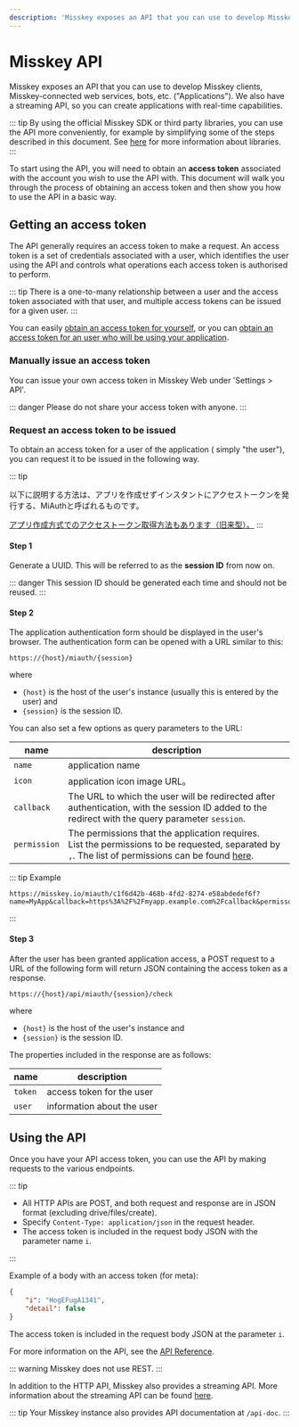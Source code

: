 ```yaml
---
description: 'Misskey exposes an API that you can use to develop Misskey clients, Misskey-connected web services, bots, etc. ("Applications").'
---
```


# Misskey API
Misskey exposes an API that you can use to develop Misskey clients, Misskey-connected web services, bots, etc. ("Applications").
We also have a streaming API, so you can create applications with real-time capabilities.

::: tip
By using the official Misskey SDK or third party libraries, you can use the API more conveniently, for example by simplifying some of the steps described in this document.
See [here](TODO) for more information about libraries.
:::

To start using the API, you will need to obtain an **access token** associated with the account you wish to use the API with.
This document will walk you through the process of obtaining an access token and then show you how to use the API in a basic way.

## Getting an access token
The API generally requires an access token to make a request.
An access token is a set of credentials associated with a user, which identifies the user using the API and controls what operations each access token is authorised to perform.

::: tip
There is a one-to-many relationship between a user and the access token associated with that user, and multiple access tokens can be issued for a given user.
:::

You can easily [obtain an access token for yourself](#Manually-issue-an-access-token), or you can [obtain an access token for an user who will be using your application](#Request-an-access-token-to-be-issued).

### Manually issue an access token
You can issue your own access token in Misskey Web under 'Settings > API'.

::: danger
Please do not share your access token with anyone.
:::

### Request an access token to be issued
To obtain an access token for a user of the application ( simply "the user"), you can request it to be issued in the following way.

::: tip

以下に説明する方法は、アプリを作成せずインスタントにアクセストークンを発行する、MiAuthと呼ばれるものです。

[アプリ作成方式でのアクセストークン取得方法もあります（旧来型）。](api/app)
:::

#### Step 1
Generate a UUID. This will be referred to as the **session ID** from now on.

::: danger
This session ID should be generated each time and should not be reused.
:::

#### Step 2
The application authentication form should be displayed in the user's browser. The authentication form can be opened with a URL similar to this:

```:no-line-numbers
https://{host}/miauth/{session}
```

where
- `{host}` is the host of the user's instance (usually this is entered by the user) and
- `{session}` is the session ID.

You can also set a few options as query parameters to the URL:

| name | description |
| ---- | ---- |
| `name` | application name |
| `icon` | application icon image URL。 |
| `callback` | The URL to which the user will be redirected after authentication, with the session ID added to the redirect with the query parameter `session`. |
| `permission` | The permissions that the application requires. <br>List the permissions to be requested, separated by `,`. The list of permissions can be found [here](TODO). |

::: tip Example
```:no-line-numbers
https://misskey.io/miauth/c1f6d42b-468b-4fd2-8274-e58abdedef6f?name=MyApp&callback=https%3A%2F%2Fmyapp.example.com%2Fcallback&permisson=write:notes,write:following,read:drive
```
:::

#### Step 3
After the user has been granted application access, a POST request to a URL of the following form will return JSON containing the access token as a response.

```:no-line-numbers
https://{host}/api/miauth/{session}/check
```

where
- `{host}` is the host of the user's instance and
- `{session}` is the session ID.

The properties included in the response are as follows:

| name | description |
| ---- | ---- |
| `token` | access token for the user |
| `user` | information about the user |

## Using the API
Once you have your API access token, you can use the API by making requests to the various endpoints.

::: tip

- All HTTP APIs are POST, and both request and response are in JSON format (excluding drive/files/create).
- Specify `Content-Type: application/json` in the request header.
- The access token is included in the request body JSON with the parameter name `i`.

:::

Example of a body with an access token (for meta):

```json
{
    "i": "HogEFugA1341",
    "detail": false
}
```

The access token is included in the request body JSON at the parameter `i`.

For more information on the API, see the [API Reference](./endpoints.html).

::: warning
Misskey does not use REST.
:::

In addition to the HTTP API, Misskey also provides a streaming API. More information about the streaming API can be found [here](./streaming/).

::: tip
Your Misskey instance also provides API documentation at `/api-doc`.
:::
